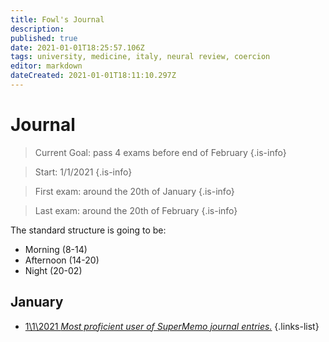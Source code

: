 ```yaml
---
title: Fowl's Journal
description: 
published: true
date: 2021-01-01T18:25:57.106Z
tags: university, medicine, italy, neural review, coercion
editor: markdown
dateCreated: 2021-01-01T18:11:10.297Z
---
```


# Journal

> Current Goal: pass 4 exams before end of February
{.is-info}

> Start: 1/1/2021
{.is-info}

> First exam: around the 20th of January
{.is-info}

> Last exam: around the 20th of February
{.is-info}

The standard structure is going to be:
- Morning (8-14)
- Afternoon (14-20)
- Night (20-02)

## January

- [<span style="color: black;" class="mdi mdi-message-arrow-right-outline mr-1"></span> 1\1\2021 *Most proficient user of SuperMemo journal entries.*](https://www.supermemo.wiki/e/en/blogs/fowls-journal/1-1-2021)
{.links-list}

